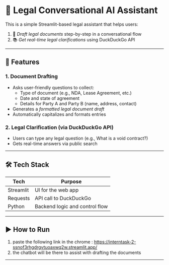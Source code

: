 # 🧾 Legal Conversational AI Assistant

This is a simple Streamlit-based legal assistant that helps users:

1. 📝 *Draft legal documents* step-by-step in a conversational flow
2. 📚 *Get real-time legal clarifications* using DuckDuckGo API

---

## 🚀 Features

### 1. Document Drafting
- Asks user-friendly questions to collect:
  - Type of document (e.g., NDA, Lease Agreement, etc.)
  - Date and state of agreement
  - Details for Party A and Party B (name, address, contact)
- Generates a *formatted legal document draft*
- Automatically capitalizes and formats entries

### 2. Legal Clarification (via DuckDuckGo API)
- Users can type any legal question (e.g., What is a void contract?)
- Gets real-time answers via public search

---

## 🛠 Tech Stack

| Tech         | Purpose                          |
|--------------|----------------------------------|
| Streamlit    | UI for the web app               |
| Requests     | API call to DuckDuckGo           |
| Python       | Backend logic and control flow   |

---

## ▶ How to Run

1. paste the following link in the chrome : https://interntask-2-ssnof3rhgdrgvtuoaxwq2w.streamlit.app/
2. the chatbot will be there to assist with drafting the documents
 ------------------------------------------------------------------------------------------------------------------------------------------------------------------------

